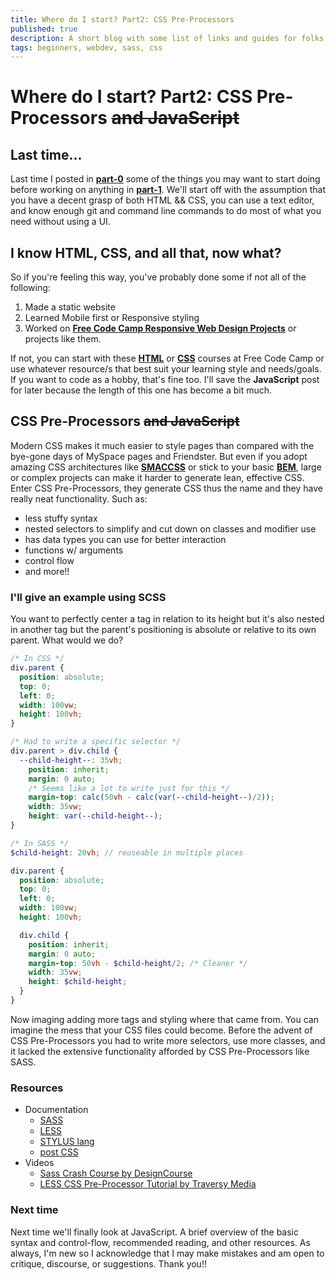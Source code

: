 ```yaml
---
title: Where do I start? Part2: CSS Pre-Processors
published: true
description: A short blog with some list of links and guides for folks starting out.
tags: beginners, webdev, sass, css
---
```

# Where do I start? Part2: CSS Pre-Processors ~~and JavaScript~~
## Last time...
Last time I posted in **[part-0](https://dev.to/kevindsteeleii/where-do-i-start-part-0-bash-terminal-git-and-github-version-control-3287)** some of the things you may want to start doing before working on anything in **[part-1](https://dev.to/kevindsteeleii/where-do-i-start-part1-ides-html-css--css-frameworkslibraries-3acb)**. We'll start off with the assumption that you have a decent grasp of both HTML && CSS, you can use a text editor, and know enough git and command line commands to do most of what you need without using a UI.

## I know HTML, CSS, and all that, now what?
So if you're feeling this way, you've probably done some if not all of the following:
1. Made a static website
2. Learned Mobile first or Responsive styling
3. Worked on **[Free Code Camp Responsive Web Design Projects](https://learn.freecodecamp.org/responsive-web-design/responsive-web-design-projects/)** or projects like them. 

If not, you can start with these **[HTML](https://learn.freecodecamp.org/responsive-web-design/basic-html-and-html5)** or **[CSS](https://learn.freecodecamp.org/responsive-web-design/basic-css)** courses at Free Code Camp or use whatever resource/s that best suit your learning style and needs/goals. If you want to code as a hobby, that's fine too. I'll save the **JavaScript** post for later because the length of this one has become a bit much.

## CSS Pre-Processors ~~and JavaScript~~
Modern CSS makes it much easier to style pages than compared with the bye-gone days of MySpace pages and Friendster. But even if you adopt amazing CSS architectures like **[SMACCSS](https://smacss.com/)** or stick to your basic **[BEM](http://getbem.com/)**, large or complex projects can make it harder to generate lean, effective CSS. Enter CSS Pre-Processors, they generate CSS thus the name and they have really neat functionality. Such as:
  - less stuffy syntax
  - nested selectors to simplify and cut down on classes and modifier use 
  - has data types you can use for better interaction
  - functions w/ arguments
  - control flow 
  - and more!!

### I'll give an example using SCSS
You want to perfectly center a tag in relation to its height but it's also nested in another tag but the parent's positioning is absolute or relative to its own parent. What would we do?
  ```scss
  /* In CSS */
  div.parent {
    position: absolute;
    top: 0;
    left: 0;
    width: 100vw;
    height: 100vh;
  }

  /* Had to write a specific selector */
  div.parent > div.child {
    --child-height--: 35vh;
      position: inherit;
      margin: 0 auto;
      /* Seems like a lot to write just for this */
      margin-top: calc(50vh - calc(var(--child-height--)/2));
      width: 35vw;
      height: var(--child-height--);
  }

  /* In SASS */
  $child-height: 20vh; // reuseable in multiple places

  div.parent {
    position: absolute;
    top: 0;
    left: 0;
    width: 100vw;
    height: 100vh;

    div.child {
      position: inherit;
      margin: 0 auto;
      margin-top: 50vh - $child-height/2; /* Cleaner */
      width: 35vw;
      height: $child-height;
    }
  }
  ```
  Now imaging adding more tags and styling where that came from. You can imagine the mess that your CSS files could become. Before the advent of CSS Pre-Processors you had to write more selectors, use more classes, and it lacked the extensive functionality afforded by CSS Pre-Processors like SASS.

### Resources
- Documentation
	- [SASS](http://sass-lang.com/documentation/file.SASS_REFERENCE.html)
	- [LESS](http://lesscss.org/#)
	- [STYLUS lang](http://lesscss.org/#)
	- [post CSS](https://postcss.org/)
- Videos
    - [Sass Crash Course by DesignCourse](https://www.youtube.com/watch?v=roywYSEPSvc&t=5s)
    - [LESS CSS Pre-Processor Tutorial by Traversy Media](https://www.youtube.com/watch?v=YD91G8DdUsw)

### Next time
Next time we'll finally look at JavaScript. A brief overview of the basic syntax and control-flow, recommended reading, and other resources. As always, I'm new so I acknowledge that I may make mistakes and am open to critique, discourse, or suggestions. Thank you!!